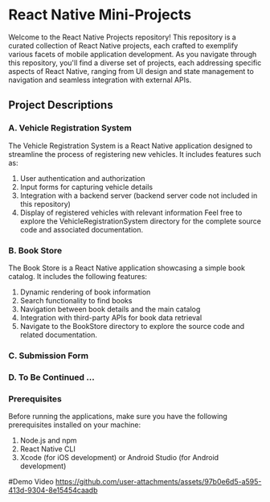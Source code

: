 # React Native Mini-Projects
Welcome to the React Native Projects repository! This repository is a curated collection of React Native projects, each crafted to exemplify various facets of mobile application development. As you navigate through this repository, you'll find a diverse set of projects, each addressing specific aspects of React Native, ranging from UI design and state management to navigation and seamless integration with external APIs.

## Project Descriptions
### A. Vehicle Registration System
The Vehicle Registration System is a React Native application designed to streamline the process of registering new vehicles. It includes features such as:

1. User authentication and authorization
2. Input forms for capturing vehicle details
3. Integration with a backend server (backend server code not included in this repository)
4. Display of registered vehicles with relevant information
Feel free to explore the VehicleRegistrationSystem directory for the complete source code and associated documentation.

### B. Book Store
The Book Store is a React Native application showcasing a simple book catalog. It includes the following features:

1. Dynamic rendering of book information
2. Search functionality to find books
3. Navigation between book details and the main catalog
4. Integration with third-party APIs for book data retrieval
5. Navigate to the BookStore directory to explore the source code and related documentation.

### C. Submission Form

### D. To Be Continued ...

### Prerequisites
Before running the applications, make sure you have the following prerequisites installed on your machine:

1. Node.js and npm
2. React Native CLI
3. Xcode (for iOS development) or Android Studio (for Android development)


#Demo Video
https://github.com/user-attachments/assets/97b0e6d5-a595-413d-9304-8e15454caadb



